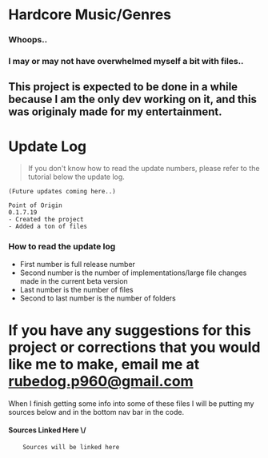 # Hardcore Music/Genres
### Whoops..
### I may or may not have overwhelmed myself a bit with files..
## This project is expected to be done in a while because I am the only dev working on it, and this was originaly made for my entertainment.

# Update Log
 > If you don't know how to read the update numbers, please refer to the tutorial below the update log.
```
(Future updates coming here..)

Point of Origin
0.1.7.19
- Created the project
- Added a ton of files
```
### How to read the update log
- First number is full release number
- Second number is the number of implementations/large file changes made in the current beta version
- Last number is the number of files
- Second to last number is the number of folders


# If you have any suggestions for this project or corrections that you would like me to make, email me at rubedog.p960@gmail.com 
When I finish getting some info into some of these files I will be putting my sources below and in the bottom nav bar in the code.

#### Sources Linked Here \\/

```
    Sources will be linked here

```